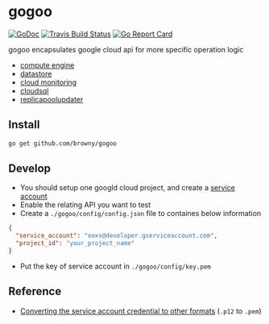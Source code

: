# gogoo 

[![GoDoc](https://godoc.org/github.com/browny/gogoo?status.svg)](http://godoc.org/github.com/browny/gogoo)
[![Travis Build Status](https://travis-ci.org/browny/gogoo.svg?branch=master)](https://travis-ci.org/browny/gogoo)
[![Go Report Card](https://goreportcard.com/badge/github.com/browny/gogoo)](https://goreportcard.com/report/github.com/browny/gogoo)

gogoo encapsulates google cloud api for more specific operation logic

- [compute engine](https://godoc.org/google.golang.org/api/compute/v1)
- [datastore](https://godoc.org/google.golang.org/cloud/datastore)
- [cloud monitoring](https://godoc.org/google.golang.org/api/cloudmonitoring/v2beta2)
- [cloudsql](https://godoc.org/google.golang.org/api/sqladmin/v1beta4)
- [replicapoolupdater](https://godoc.org/google.golang.org/api/replicapoolupdater/v1beta1)

## Install

```bash
go get github.com/browny/gogoo
```

## Develop

- You should setup one googld cloud project, and create a [service account](https://developers.google.com/identity/protocols/OAuth2ServiceAccount)
- Enable the relating API you want to test
- Create a `./gogoo/config/config.json` file to containes below information

```json
{                                                                                                                         
  "service_account": "ooxx@developer.gserviceaccount.com",
  "project_id": "your_project_name"
}
```
- Put the key of service account in `./gogoo/config/key.pem` 

## Reference
- [Converting the service account credential to other formats](https://cloud.google.com/storage/docs/authentication#converting-the-private-key) (`.p12` to `.pem`)


